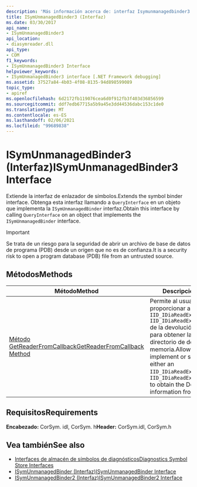 ```yaml
---
description: 'Más información acerca de: interfaz Isymunmanagedbinder3 ('
title: ISymUnmanagedBinder3 (Interfaz)
ms.date: 03/30/2017
api_name:
- ISymUnmanagedBinder3
api_location:
- diasymreader.dll
api_type:
- COM
f1_keywords:
- ISymUnmanagedBinder3 Interface
helpviewer_keywords:
- ISymUnmanagedBinder3 interface [.NET Framework debugging]
ms.assetid: 37527a84-4b03-4f08-8135-94d898599089
topic_type:
- apiref
ms.openlocfilehash: 6d2172fb119076cea6d0f912fb3f403d36856599
ms.sourcegitcommit: ddf7edb67715a5b9a45e3dd44536dabc153c1de0
ms.translationtype: MT
ms.contentlocale: es-ES
ms.lasthandoff: 02/06/2021
ms.locfileid: "99689838"
---
```

# <a name="isymunmanagedbinder3-interface"></a><span data-ttu-id="341e1-103">ISymUnmanagedBinder3 (Interfaz)</span><span class="sxs-lookup"><span data-stu-id="341e1-103">ISymUnmanagedBinder3 Interface</span></span>

<span data-ttu-id="341e1-104">Extiende la interfaz de enlazador de símbolos.</span><span class="sxs-lookup"><span data-stu-id="341e1-104">Extends the symbol binder interface.</span></span> <span data-ttu-id="341e1-105">Obtenga esta interfaz llamando a `QueryInterface` en un objeto que implementa la `ISymUnmanagedBinder` interfaz.</span><span class="sxs-lookup"><span data-stu-id="341e1-105">Obtain this interface by calling `QueryInterface` on an object that implements the `ISymUnmanagedBinder` interface.</span></span>  
  
> [!IMPORTANT]
> <span data-ttu-id="341e1-106">Se trata de un riesgo para la seguridad de abrir un archivo de base de datos de programa (PDB) desde un origen que no es de confianza.</span><span class="sxs-lookup"><span data-stu-id="341e1-106">It is a security risk to open a program database (PDB) file from an untrusted source.</span></span>  
  
## <a name="methods"></a><span data-ttu-id="341e1-107">Métodos</span><span class="sxs-lookup"><span data-stu-id="341e1-107">Methods</span></span>  
  
|<span data-ttu-id="341e1-108">Método</span><span class="sxs-lookup"><span data-stu-id="341e1-108">Method</span></span>|<span data-ttu-id="341e1-109">Descripción</span><span class="sxs-lookup"><span data-stu-id="341e1-109">Description</span></span>|  
|------------|-----------------|  
|[<span data-ttu-id="341e1-110">Método GetReaderFromCallback</span><span class="sxs-lookup"><span data-stu-id="341e1-110">GetReaderFromCallback Method</span></span>](isymunmanagedbinder3-getreaderfromcallback-method.md)|<span data-ttu-id="341e1-111">Permite al usuario implementar o proporcionar a través `IID_IDiaReadExeAtRVACallback` `IID_IDiaReadExeAtOffsetCallback` de la devolución de llamada o para obtener la información del directorio de depuración de la memoria.</span><span class="sxs-lookup"><span data-stu-id="341e1-111">Allows the user to implement or supply via callback either an `IID_IDiaReadExeAtRVACallback` or `IID_IDiaReadExeAtOffsetCallback` to obtain the Debug directory information from memory</span></span>|  
  
## <a name="requirements"></a><span data-ttu-id="341e1-112">Requisitos</span><span class="sxs-lookup"><span data-stu-id="341e1-112">Requirements</span></span>  

 <span data-ttu-id="341e1-113">**Encabezado:** CorSym. idl, CorSym. h</span><span class="sxs-lookup"><span data-stu-id="341e1-113">**Header:** CorSym.idl, CorSym.h</span></span>  
  
## <a name="see-also"></a><span data-ttu-id="341e1-114">Vea también</span><span class="sxs-lookup"><span data-stu-id="341e1-114">See also</span></span>

- [<span data-ttu-id="341e1-115">Interfaces de almacén de símbolos de diagnósticos</span><span class="sxs-lookup"><span data-stu-id="341e1-115">Diagnostics Symbol Store Interfaces</span></span>](diagnostics-symbol-store-interfaces.md)
- [<span data-ttu-id="341e1-116">ISymUnmanagedBinder (Interfaz)</span><span class="sxs-lookup"><span data-stu-id="341e1-116">ISymUnmanagedBinder Interface</span></span>](isymunmanagedbinder-interface.md)
- [<span data-ttu-id="341e1-117">ISymUnmanagedBinder2 (Interfaz)</span><span class="sxs-lookup"><span data-stu-id="341e1-117">ISymUnmanagedBinder2 Interface</span></span>](isymunmanagedbinder2-interface.md)
